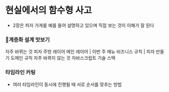 # 현실에서의 함수형 사고
- 2장은 피자 가게를 예를 들어 설명하고 있으며 직접 보는 것이 이해가 잘 된다

### 계층화 설계 맛보기
자주 바뀌는 것          피자 주방 레이어  메인 레이어
|                    이번 주 메뉴    비즈니스 규칙
|                    피자 만들기     도메인 규칙
자주 바뀌지 않는 것      자바스크립트     기술 스택

### 타임라인 커팅
- 여러 타임라인이 동시에 진행될 때 서로 순서를 맞추는 방법
